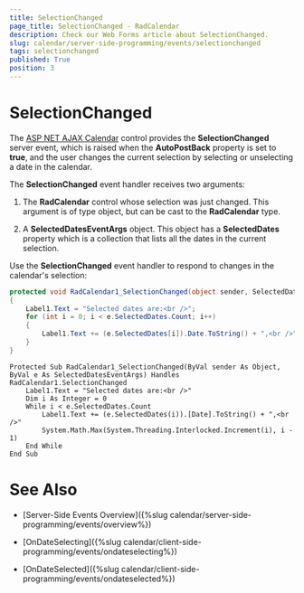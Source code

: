 ```yaml
---
title: SelectionChanged
page_title: SelectionChanged - RadCalendar
description: Check our Web Forms article about SelectionChanged.
slug: calendar/server-side-programming/events/selectionchanged
tags: selectionchanged
published: True
position: 3
---
```


# SelectionChanged



The [ASP NET AJAX Calendar](https://www.telerik.com/products/aspnet-ajax/calendar.aspx) control provides the **SelectionChanged** server event, which is raised when the **AutoPostBack** property is set to **true**, and the user changes the current selection by selecting or unselecting a date in the calendar.

The **SelectionChanged** event handler receives two arguments:

1. The **RadCalendar** control whose selection was just changed. This argument is of type object, but can be cast to the **RadCalendar** type.

2. A **SelectedDatesEventArgs** object. This object has a **SelectedDates** property which is a collection that lists all the dates in the current selection.

Use the **SelectionChanged** event handler to respond to changes in the calendar's selection:



````C#
protected void RadCalendar1_SelectionChanged(object sender, SelectedDatesEventArgs e)
{
    Label1.Text = "Selected dates are:<br />";
    for (int i = 0; i < e.SelectedDates.Count; i++)
    {
        Label1.Text += (e.SelectedDates[i]).Date.ToString() + ",<br />";
    }
}
````
````VB.NET
Protected Sub RadCalendar1_SelectionChanged(ByVal sender As Object, ByVal e As SelectedDatesEventArgs) Handles RadCalendar1.SelectionChanged
    Label1.Text = "Selected dates are:<br />"
    Dim i As Integer = 0
    While i < e.SelectedDates.Count
        Label1.Text += (e.SelectedDates(i)).[Date].ToString() + ",<br />"
        System.Math.Max(System.Threading.Interlocked.Increment(i), i - 1)
    End While
End Sub
````


# See Also

 * [Server-Side Events Overview]({%slug calendar/server-side-programming/events/overview%})

 * [OnDateSelecting]({%slug calendar/client-side-programming/events/ondateselecting%})

 * [OnDateSelected]({%slug calendar/client-side-programming/events/ondateselected%})


